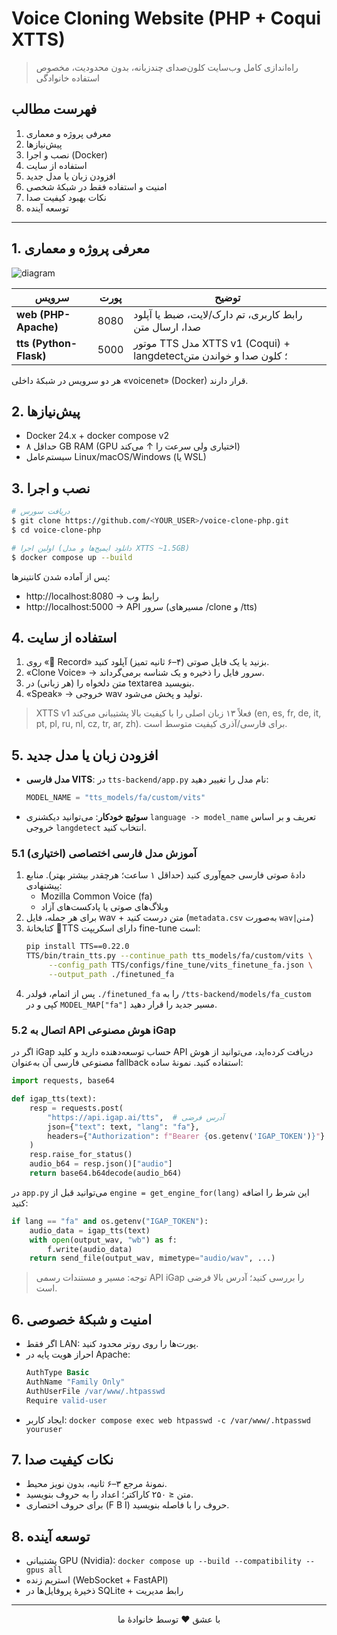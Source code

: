 # Voice Cloning Website (PHP + Coqui XTTS)

> راه‌اندازی کامل وب‌سایت کلون‌صدای چندزبانه، بدون محدودیت، مخصوص استفاده خانوادگی

## فهرست مطالب
1. معرفی پروژه و معماری
2. پیش‌نیازها
3. نصب و اجرا (Docker)
4. استفاده از سایت
5. افزودن زبان یا مدل جدید
6. امنیت و استفاده فقط در شبکهٔ شخصی
7. نکات بهبود کیفیت صدا
8. توسعه آینده

---

## 1. معرفی پروژه و معماری

![diagram](docs/architecture.png)

| سرویس | پورت | توضیح |
|-------|-------|---------|
| **web (PHP-Apache)** | 8080 | رابط کاربری، تم دارک/لایت، ضبط یا آپلود صدا، ارسال متن |
| **tts (Python-Flask)** | 5000 | موتور TTS مدل XTTS v1 (Coqui) + langdetect؛ کلون صدا و خواندن متن |

هر دو سرویس در شبکهٔ داخلی «voicenet» (Docker) قرار دارند.

## 2. پیش‌نیازها
- Docker 24.x + docker compose v2
- حداقل ۸ GB RAM (GPU اختیاری ولی سرعت را ↑ می‌کند)
- سیستم‌عامل Linux/macOS/Windows (یا WSL)

## 3. نصب و اجرا
```bash
# دریافت سورس
$ git clone https://github.com/<YOUR_USER>/voice-clone-php.git
$ cd voice-clone-php

# اولین اجرا (دانلود ایمیج‌ها و مدل XTTS ~1.5GB)
$ docker compose up --build
```
پس از آماده شدن کانتینرها:
- http://localhost:8080 → رابط وب
- http://localhost:5000 → API سرور (مسیرهای /clone و /tts)

## 4. استفاده از سایت
1. روی «🎤 Record» بزنید یا یک فایل صوتی (۴–۶ ثانیه تمیز) آپلود کنید.
2. «Clone Voice» → سرور فایل را ذخیره و یک شناسه برمی‌گرداند.
3. متن دلخواه را (هر زبانی) در textarea بنویسید.
4. «Speak» → خروجی wav تولید و پخش می‌شود.

> XTTS v1 فعلاً ۱۳ زبان اصلی را با کیفیت بالا پشتیبانی می‌کند (en, es, fr, de, it, pt, pl, ru, nl, cz, tr, ar, zh). برای فارسی/آذری کیفیت متوسط است.

## 5. افزودن زبان یا مدل جدید
- **مدل فارسی VITS**: در `tts-backend/app.py` نام مدل را تغییر دهید:
  ```python
  MODEL_NAME = "tts_models/fa/custom/vits"
  ```
- **سوئیچ خودکار**: می‌توانید دیکشنری `language -> model_name` تعریف و بر اساس خروجی `langdetect` انتخاب کنید.

### 5.1 آموزش مدل فارسی اختصاصی (اختیاری)

1. دادهٔ صوتی فارسی جمع‌آوری کنید (حداقل ۱ ساعت؛ هرچقدر بیشتر بهتر). منابع پیشنهادی:
   - Mozilla Common Voice (fa)
   - وبلاگ‌های صوتی یا پادکست‌های آزاد
2. برای هر جمله، فایل wav + متن درست کنید (`metadata.csv` به‌صورت `wav|متن`)
3. کتابخانهٔ 🤗TTS دارای اسکریپت fine-tune است:
   ```bash
   pip install TTS==0.22.0
   TTS/bin/train_tts.py --continue_path tts_models/fa/custom/vits \
        --config_path TTS/configs/fine_tune/vits_finetune_fa.json \
        --output_path ./finetuned_fa
   ```
4. پس از اتمام، فولدر `./finetuned_fa` را به `/tts-backend/models/fa_custom` کپی و در `MODEL_MAP["fa"]` مسیر جدید را قرار دهید.

### 5.2 اتصال به API هوش مصنوعی iGap

اگر در iGap حساب توسعه‌دهنده دارید و کلید API دریافت کرده‌اید، می‌توانید از هوش مصنوعی فارسی آن به‌عنوان fallback استفاده کنید. نمونهٔ ساده:

```python
import requests, base64

def igap_tts(text):
    resp = requests.post(
        "https://api.igap.ai/tts",  # آدرس فرضی
        json={"text": text, "lang": "fa"},
        headers={"Authorization": f"Bearer {os.getenv('IGAP_TOKEN')}"}
    )
    resp.raise_for_status()
    audio_b64 = resp.json()["audio"]
    return base64.b64decode(audio_b64)
```

در `app.py` می‌توانید قبل از `engine = get_engine_for(lang)` این شرط را اضافه کنید:

```python
if lang == "fa" and os.getenv("IGAP_TOKEN"):
    audio_data = igap_tts(text)
    with open(output_wav, "wb") as f:
        f.write(audio_data)
    return send_file(output_wav, mimetype="audio/wav", ...)
```

> توجه: مسیر و مستندات رسمی API iGap را بررسی کنید؛ آدرس بالا فرضی است.

## 6. امنیت و شبکهٔ‌ خصوصی
- اگر فقط LAN: پورت‌ها را روی روتر محدود کنید.
- احراز هویت پایه در Apache:
  ```apache
  AuthType Basic
  AuthName "Family Only"
  AuthUserFile /var/www/.htpasswd
  Require valid-user
  ```
- ایجاد کاربر: `docker compose exec web htpasswd -c /var/www/.htpasswd youruser`

## 7. نکات کیفیت صدا
- نمونهٔ مرجع ۳–۶ ثانیه، بدون نویز محیط.
- متن ≤ ۲۵۰ کاراکتر؛ اعداد را به حروف بنویسید.
- برای حروف اختصاری (F B I) حروف را با فاصله بنویسید.

## 8. توسعه آینده
- پشتیبانی GPU (Nvidia): `docker compose up --build --compatibility --gpus all`
- استریم زنده (WebSocket + FastAPI)
- ذخیرهٔ پروفایل‌ها در SQLite + رابط مدیریت

---

<p align="center">با عشق ❤️ توسط خانوادهٔ ما</p>